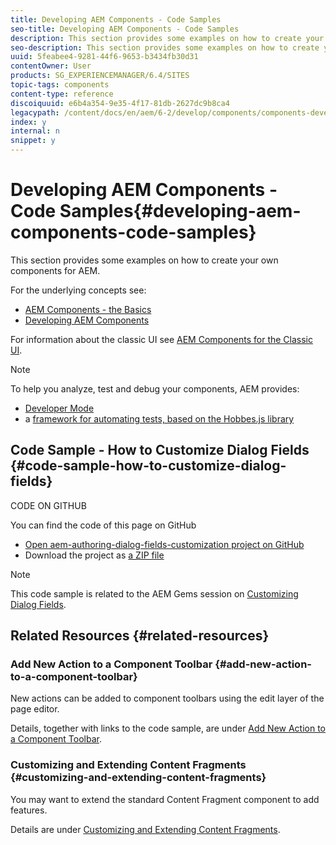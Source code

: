 ```yaml
---
title: Developing AEM Components - Code Samples
seo-title: Developing AEM Components - Code Samples
description: This section provides some examples on how to create your own components for AEM.
seo-description: This section provides some examples on how to create your own components for AEM.
uuid: 5feabee4-9281-44f6-9653-b3434fb30d31
contentOwner: User
products: SG_EXPERIENCEMANAGER/6.4/SITES
topic-tags: components
content-type: reference
discoiquuid: e6b4a354-9e35-4f17-81db-2627dc9b8ca4
legacypath: /content/docs/en/aem/6-2/develop/components/components-develop
index: y
internal: n
snippet: y
---
```


# Developing AEM Components - Code Samples{#developing-aem-components-code-samples}

This section provides some examples on how to create your own components for AEM.

For the underlying concepts see:

* [AEM Components - the Basics](../../../sites/developing/using/components-basics.md)
* [Developing AEM Components](../../../sites/developing/using/developing-components.md)

For information about the classic UI see [AEM Components for the Classic UI](../../../sites/developing/using/developing-components-classic.md).

>[!NOTE]
>
>To help you analyze, test and debug your components, AEM provides:
>
>* [Developer Mode](../../../sites/developing/using/developer-mode.md)
>* a [framework for automating tests, based on the Hobbes.js library](../../../sites/developing/using/hobbes.md)  
>

## Code Sample - How to Customize Dialog Fields {#code-sample-how-to-customize-dialog-fields}

CODE ON GITHUB

You can find the code of this page on GitHub

* [Open aem-authoring-dialog-fields-customization project on GitHub](https://github.com/Adobe-Marketing-Cloud/aem-authoring-dialog-fields-customization)
* Download the project as [a ZIP file](https://github.com/Adobe-Marketing-Cloud/aem-authoring-dialog-fields-customization/archive/master.zip)

>[!NOTE]
>
>This code sample is related to the AEM Gems session on [Customizing Dialog Fields](http://docs.adobe.com/content/ddc/en/gems/customizing-dialog-fields-in-touch-ui.html).

## Related Resources {#related-resources}

### Add New Action to a Component Toolbar {#add-new-action-to-a-component-toolbar}

New actions can be added to component toolbars using the edit layer of the page editor.

Details, together with links to the code sample, are under [Add New Action to a Component Toolbar](../../../sites/developing/using/customizing-page-authoring-touch.md#addnewactiontoacomponenttoolbar).

### Customizing and Extending Content Fragments {#customizing-and-extending-content-fragments}

You may want to extend the standard Content Fragment component to add features.

Details are under [Customizing and Extending Content Fragments](../../../sites/developing/using/customizing-content-fragments.md).  

